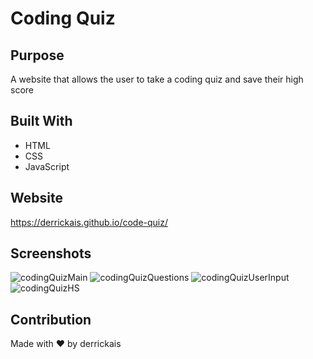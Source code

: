 # Coding Quiz

## Purpose
A website that allows the user to take a coding quiz and save their high score

## Built With
* HTML
* CSS
* JavaScript

## Website
https://derrickais.github.io/code-quiz/

## Screenshots

![codingQuizMain](https://user-images.githubusercontent.com/100174003/162343862-bb49b5e0-7460-48a5-99dc-2286e00a78b4.jpg)
![codingQuizQuestions](https://user-images.githubusercontent.com/100174003/162343881-2b41c955-5c81-46ab-aa80-51a806a5936c.jpg)
![codingQuizUserInput](https://user-images.githubusercontent.com/100174003/162343902-3972a8cf-8511-495f-b373-9aa4daebcb6c.jpg)
![codingQuizHS](https://user-images.githubusercontent.com/100174003/162343914-c88a3b86-a649-4ce5-bef9-b2c956ab1282.jpg)



## Contribution
Made with ❤️ by derrickais
